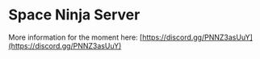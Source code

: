 # Space Ninja Server

More information for the moment here: [https://discord.gg/PNNZ3asUuY](https://discord.gg/PNNZ3asUuY)
